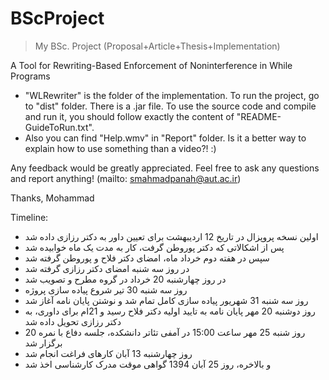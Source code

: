 # BScProject
> My BSc. Project (Proposal+Article+Thesis+Implementation)

A Tool for Rewriting-Based Enforcement of Noninterference in While Programs

- "WLRewriter" is the folder of the implementation. To run the project, go to "dist" folder. There is a .jar file. To use the source code and compile and run it, you should follow exactly the content of "README-GuideToRun.txt".
- Also you can find "Help.wmv" in "Report" folder. Is it a better way to explain how to use something than a video?! :)

Any feedback would be greatly appreciated. Feel free to ask any questions and report anything! (mailto: smahmadpanah@aut.ac.ir)


Thanks,
Mohammad


Timeline:
- اولین نسخه پروپزال در تاریخ 12 اردیبهشت برای تعیین داور به دکتر رزازی داده شد
- پس از اشکالاتی که دکتر پوروطن گرفت، کار به مدت یک ماه خوابیده شد
- سپس در هفته دوم خرداد ماه، امضای دکتر فلاح و پوروطن گرفته شد
- در روز سه شنبه امضای دکتر رزازی گرفته شد
- در روز چهارشنبه 20 خرداد در گروه مطرح و تصویب شد
- روز سه شنبه 30 تیر شروع پیاده سازی پروژه
- روز سه شنبه 31 شهریور پیاده سازی کامل تمام شد و نوشتن پایان نامه آغاز شد
- روز دوشنبه 20 مهر پایان نامه به تایید اولیه دکتر فلاح رسید و 21ام برای داوری، به دکتر رزازی تحویل داده شد
- روز شنبه 25 مهر ساعت 15:00 در آمفی تئاتر دانشکده، جلسه دفاع با نمره 20 برگزار شد
- روز چهارشنبه 13 آبان کارهای فراغت انجام شد
- و بالاخره، روز 25 آبان 1394 گواهی موقت مدرک کارشناسی اخذ شد
